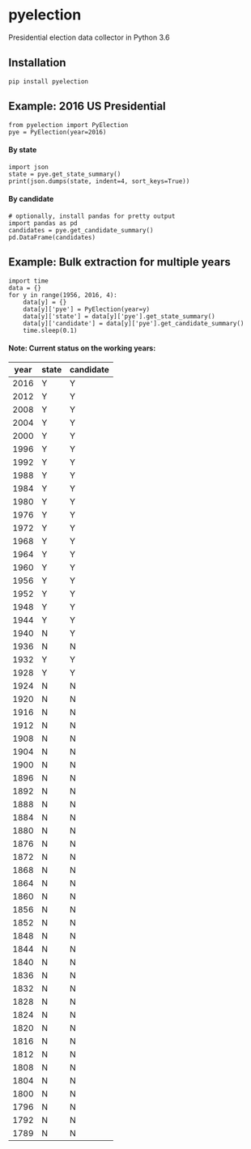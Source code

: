 # pyelection

Presidential election data collector in Python 3.6

## Installation

    pip install pyelection


## Example: 2016 US Presidential

    from pyelection import PyElection
    pye = PyElection(year=2016)


#### By state

    import json
    state = pye.get_state_summary()
    print(json.dumps(state, indent=4, sort_keys=True))


#### By candidate

    # optionally, install pandas for pretty output
    import pandas as pd
    candidates = pye.get_candidate_summary()
    pd.DataFrame(candidates)

## Example: Bulk extraction for multiple years

    import time
    data = {}
    for y in range(1956, 2016, 4):
        data[y] = {}
        data[y]['pye'] = PyElection(year=y)
        data[y]['state'] = data[y]['pye'].get_state_summary()
        data[y]['candidate'] = data[y]['pye'].get_candidate_summary()
        time.sleep(0.1)

#### Note: Current status on the working years:

year|state|candidate
---|---|---
2016|Y|Y
2012|Y|Y
2008|Y|Y
2004|Y|Y
2000|Y|Y
1996|Y|Y
1992|Y|Y
1988|Y|Y
1984|Y|Y
1980|Y|Y
1976|Y|Y
1972|Y|Y
1968|Y|Y
1964|Y|Y
1960|Y|Y
1956|Y|Y
1952|Y|Y
1948|Y|Y
1944|Y|Y
1940|N|Y
1936|N|N
1932|Y|Y
1928|Y|Y
1924|N|N
1920|N|N
1916|N|N
1912|N|N
1908|N|N
1904|N|N
1900|N|N
1896|N|N
1892|N|N
1888|N|N
1884|N|N
1880|N|N
1876|N|N
1872|N|N
1868|N|N
1864|N|N
1860|N|N
1856|N|N
1852|N|N
1848|N|N
1844|N|N
1840|N|N
1836|N|N
1832|N|N
1828|N|N
1824|N|N
1820|N|N
1816|N|N
1812|N|N
1808|N|N
1804|N|N
1800|N|N
1796|N|N
1792|N|N
1789|N|N
